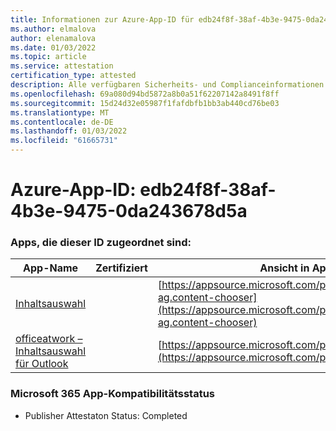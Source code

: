```yaml
---
title: Informationen zur Azure-App-ID für edb24f8f-38af-4b3e-9475-0da243678d5a
ms.author: elmalova
author: elenamalova
ms.date: 01/03/2022
ms.topic: article
ms.service: attestation
certification_type: attested
description: Alle verfügbaren Sicherheits- und Complianceinformationen für edb24f8f-38af-4b3e-9475-0da243678d5a.
ms.openlocfilehash: 69a080d94bd5872a8b0a51f62207142a8491f8ff
ms.sourcegitcommit: 15d24d32e05987f1fafdbfb1bb3ab440cd76be03
ms.translationtype: MT
ms.contentlocale: de-DE
ms.lasthandoff: 01/03/2022
ms.locfileid: "61665731"
---
```

# <a name="azure-app-id-edb24f8f-38af-4b3e-9475-0da243678d5a"></a>Azure-App-ID: edb24f8f-38af-4b3e-9475-0da243678d5a


### <a name="apps-associated-with-this-id"></a>Apps, die dieser ID zugeordnet sind:
| **App-Name** | **Zertifiziert** | **Ansicht in AppSource** |
|--------------|---------------|-----------------------|
| [Inhaltsauswahl](https://docs.microsoft.com/microsoft-365-app-certification/forward/officeatwork-ag.content-chooser) |  | [https://appsource.microsoft.com/product/office/officeatwork-ag.content-chooser](https://appsource.microsoft.com/product/office/officeatwork-ag.content-chooser) |
| [officeatwork – Inhaltsauswahl für Outlook](https://docs.microsoft.com/microsoft-365-app-certification/forward/WA104380690) |  | [https://appsource.microsoft.com/product/office/WA104380690](https://appsource.microsoft.com/product/office/WA104380690) |

### <a name="microsoft-365-app-compliance-status"></a>Microsoft 365 App-Kompatibilitätsstatus
- Publisher Attestaton Status: Completed
